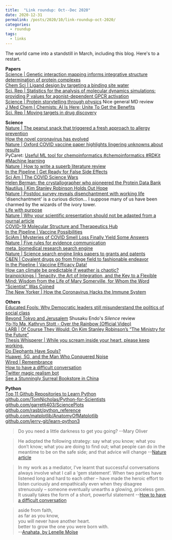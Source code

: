 ```yaml
---
title:  "Link roundup: Oct--Dec 2020"
date: 2020-12-31
permalink: /posts/2020/10/link-roundup-oct-2020/
categories: 
  - roundup
tags:
  - links
---
```


The world came into a standstill in March, including this blog. Here's to a restart.  
  
**Papers**  
[Science \| Genetic interaction mapping informs integrative structure determination of protein complexes](https://science.sciencemag.org/content/370/6522/eaaz4910)  
[Chem Sci \| Ligand design by targeting a binding site water](https://pubs.rsc.org/en/content/articlelanding/2021/sc/d0sc04938g#!divAbstract)  
[Sci. Rep \| Statistics for the analysis of molecular dynamics simulations: providing P values for agonist-dependent GPCR activation](https://www.nature.com/articles/s41598-020-77072-4)  
[Science \| Protein storytelling through physics](https://science.sciencemag.org/content/370/6520/eaaz3041) Nice general MD review  
[J Med Chem \| Chemists: AI Is Here; Unite To Get the Benefits](https://pubs.acs.org/doi/10.1021/acs.jmedchem.0c00163)  
[Sci. Rep \| Moving targets in drug discovery](https://www.nature.com/articles/s41598-020-77033-x)  
  
**Science**   
[Nature \| The peanut snack that triggered a fresh approach to allergy prevention](https://www.nature.com/articles/d41586-020-02782-8)  
[How the novel coronavirus has evolved](https://graphics.reuters.com/HEALTH-CORONAVIRUS/EVOLUTION/yxmpjqkdzvr/index.html)  
[Nature \| Oxford COVID vaccine paper highlights lingering unknowns about results](https://www.nature.com/articles/d41586-020-03504-w)  
PyCaret: [Useful ML tool for chemoinformatics #chemoinformatics #RDKit #Machine learning](https://iwatobipen.wordpress.com/2020/12/06/useful-ml-tool-for-chemoinformatics-chemoinformatics-rdkit-machine-learning/)  
[Nature \| How to write a superb literature review](https://www.nature.com/articles/d41586-020-03422-x)  
[In the Pipeline \| Get Ready for False Side Effects](https://blogs.sciencemag.org/pipeline/archives/2020/12/04/get-ready-for-false-side-effects)  
[Sci Am \| The COVID Science Wars](https://www.scientificamerican.com/article/the-covid-science-wars1/)  
[Helen Berman: the crystallographer who pioneered the Protein Data Bank](https://physicsworld.com/a/the-crystallographer-who-pioneered-protein-data-banks/)  
[Nautilus \| Kim Stanley Robinson Holds Out Hope](http://nautil.us/issue/90/something-green/kim-stanley-robinson-holds-out-hope)  
[Nature \| Postdoc survey reveals disenchantment with working life](https://www.nature.com/articles/d41586-020-03191-7)  
'disenchantment' is a curious diction... I suppose many of us have been charmed by the wizards of the ivory tower.  
[Life with purpose](https://aeon.co/essays/the-biological-research-putting-purpose-back-into-life)  
[Nature \| Why your scientific presentation should not be adapted from a journal article](https://www.nature.com/articles/d41586-020-03300-6)  
[COVID-19 Molecular Structure and Therapeutics Hub](https://covid.molssi.org/structures/)  
[In the Pipeline \| Vaccine Possibilities](https://blogs.sciencemag.org/pipeline/archives/2020/11/18/vaccine-possibilities)  
[SciAm \| Mysteries of COVID Smell Loss Finally Yield Some Answers](https://www.scientificamerican.com/article/mysteries-of-covid-smell-loss-finally-yield-some-answers1/)   
[Nature \| Five rules for evidence communication](https://www.nature.com/articles/d41586-020-03189-1)  
[meta, biomedical research search engine ](https://www.meta.org/)  
[Nature \| Science search engine links papers to grants and patents](https://www.nature.com/articles/d41586-018-00688-0)  
[C&EN \| Covalent drugs go from fringe field to fashionable endeavor](https://cen.acs.org/pharmaceuticals/drug-discovery/Covalent-drugs-fringe-field-fashionable/98/i43)  
[In the Pipeline \| Vaccine Efficacy Data!](https://blogs.sciencemag.org/pipeline/archives/2020/11/09/vaccine-efficacy-data)  
[How can climate be predictable if weather is chaotic?](http://backreaction.blogspot.com/2020/10/how-can-climate-be-predictable-if.html)  
[brainpickings \| Tenacity, the Art of Integration, and the Key to a Flexible Mind: Wisdom from the Life of Mary Somerville, for Whom the Word “Scientist” Was Coined](https://www.brainpickings.org/2020/10/20/mary-somerville/)  
[The New Yorker \| How the Coronavirus Hacks the Immune System](https://www.newyorker.com/magazine/2020/11/09/how-the-coronavirus-hacks-the-immune-system)  
  
**Others**  
[Educated Fools: Why Democratic leaders still misunderstand the politics of social class](https://newrepublic.com/article/156000/educated-fools-democrats-misunderstand-politics-social-class)  
[Beyond Tokyo and Jerusalem](https://taxismag.com/beyond-tokyo-and-jerusalem-72daf28f6) Shusaku Endo's _Silence_ review  
[Yo-Yo Ma, Kathryn Stott - Over the Rainbow (Official Video)](https://youtu.be/03GpPfOsFkQ)  
[LARB \| Of Course They Would: On Kim Stanley Robinson’s “The Ministry for the Future”](https://lareviewofbooks.org/article/of-course-they-would-on-kim-stanley-robinsons-the-ministry-for-the-future/)  
[Thesis Whisperer \| While you scream inside your heart, please keep working.](https://thesiswhisperer.com/2020/12/02/please-keep-doing-your-work-while-you-scream-inside-your-heart-a-guide-for-research-project-management-during-covid/)  
[Do Elephants Have Souls?](https://www.thenewatlantis.com/publications/do-elephants-have-souls)  
[Huawei, 5G, and the Man Who Conquered Noise](https://www.wired.com/story/huawei-5g-polar-codes-data-breakthrough/)  
[Wired \| Remembrance](https://www.wired.com/story/future-of-work-remembrance-lexi-pandell/)  
[How to have a difficult conversation](https://psyche.co/guides/use-mediation-techniques-to-overcome-the-muck-of-blame-and-anger)  
[Twitter magic realism bot](https://twitter.com/MagicRealismBot)  
[See a Stunningly Surreal Bookstore in China](https://www.smithsonianmag.com/smart-news/gorgeous-bookstore-china-creates-other-worldly-space-180976143/) 
  
**Python**  
[Top 11 Github Repositories to Learn Python](https://towardsdatascience.com/top-11-github-repositories-to-learn-python-e75e8676757a)    
[github.com/TomNicholas/Python-for-Scientists](https://github.com/TomNicholas/Python-for-Scientists)  
[github.com/garrettj403/SciencePlots](https://github.com/garrettj403/SciencePlots)  
[github.com/rasbt/python_reference](https://github.com/rasbt/python_reference)  
[github.com/matplotlib/AnatomyOfMatplotlib](https://github.com/matplotlib/AnatomyOfMatplotlib)  
[github.com/jerry-git/learn-python3](https://github.com/jerry-git/learn-python3)  
  
>Do you need a little darkness to get you going? --Mary Oliver  
  
>He adopted the following strategy: say what you know; what you don’t know; what you are doing to find out; what people can do in the meantime to be on the safe side; and that advice will change --[Nature article](https://www.nature.com/articles/d41586-020-03189-1)  
  
>In my work as a mediator, I’ve learnt that successful conversations always involve what I call a ‘gem statement’. When two parties have listened long and hard to each other – have made the heroic effort to listen curiously and empathically even when they disagree strenuously – someone eventually unearths a glowing, priceless gem. It usually takes the form of a short, powerful statement --[How to have a difficult conversation](https://psyche.co/guides/use-mediation-techniques-to-overcome-the-muck-of-blame-and-anger)  
  
>aside from faith,  
as far as you know,  
you will never have another heart.  
better to grow the one you were born with.  
--[Anahata, by Lenelle Moïse](https://www.3quarksdaily.com/3quarksdaily/2020/11/tuesday-poem-230.html)  
